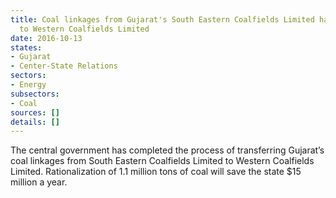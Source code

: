```yaml
---
title: Coal linkages from Gujarat's South Eastern Coalfields Limited have been transferred
  to Western Coalfields Limited
date: 2016-10-13
states:
- Gujarat
- Center-State Relations
sectors:
- Energy
subsectors:
- Coal
sources: []
details: []
---
```


The central government has completed the process of transferring Gujarat’s coal linkages from South Eastern Coalfields Limited to Western Coalfields Limited. Rationalization of 1.1 million tons of coal will save the state $15 million a year.
